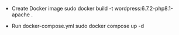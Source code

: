 - Create Docker image
  sudo docker build -t wordpress:6.7.2-php8.1-apache .
  
- Run docker-compose.yml
  sudo docker compose up -d
